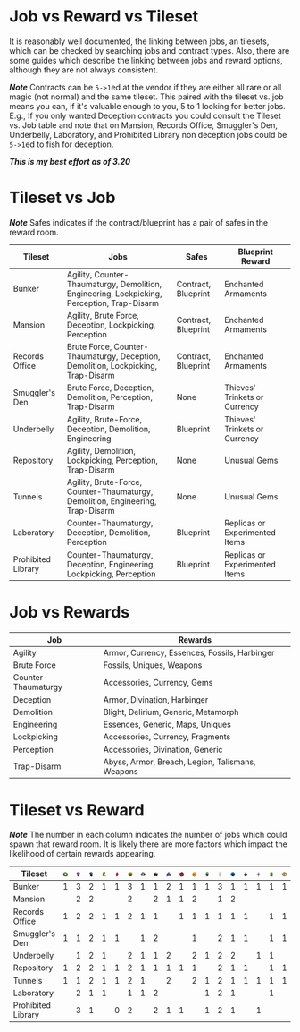 # Job vs Reward vs Tileset

It is reasonably well documented, the linking between jobs, an tilesets, which can be checked by searching jobs and contract types.
Also, there are some guides which describe the linking between jobs and reward options, although they are not always consistent.

***Note*** Contracts can be `5->1`ed at the vendor if they are either all rare or all magic (not normal) and the same tileset. This paired with the tileset vs. job means you can, if it's valuable enough to you, 5 to 1 looking for better jobs. E.g., If you only wanted Deception contracts you could consult the Tileset vs. Job table and note that on Mansion, Records Office, Smuggler's Den, Underbelly, Laboratory, and Prohibited Library non deception jobs could be `5->1`ed to fish for deception.

***This is my best effort as of 3.20***

# Tileset vs Job

***Note*** Safes indicates if the contract/blueprint has a pair of safes in the reward room.

| Tileset | Jobs | Safes | Blueprint Reward 
| ---                | --- | --- | --- |
| Bunker             | Agility, Counter-Thaumaturgy, Demolition, Engineering, Lockpicking, Perception, Trap-Disarm | Contract, Blueprint | Enchanted Armaments |
| Mansion            | Agility, Brute Force, Deception, Lockpicking, Perception | Contract, Blueprint | Enchanted Armaments |
| Records Office     | Brute Force, Counter-Thaumaturgy, Deception, Demolition, Lockpicking, Trap-Disarm | Contract, Blueprint | Enchanted Armaments |
| Smuggler's Den     | Brute Force, Deception, Demolition, Perception, Trap-Disarm | None | Thieves' Trinkets or Currency |
| Underbelly         | Agility, Brute-Force, Deception, Demolition, Engineering | Blueprint |Thieves' Trinkets or Currency |
| Repository         | Agility, Demolition, Lockpicking, Perception, Trap-Disarm | None | Unusual Gems |
| Tunnels            | Agility, Brute-Force, Counter-Thaumaturgy, Demolition, Engineering, Trap-Disarm | None | Unusual Gems |
| Laboratory         | Counter-Thaumaturgy, Deception, Demolition, Perception | Blueprint | Replicas or Experimented Items |
| Prohibited Library | Counter-Thaumaturgy, Deception, Engineering, Lockpicking, Perception | Blueprint | Replicas or Experimented Items |

# Job vs Rewards

| Job         | Rewards |
| ---         | ---     |
| Agility     |  Armor, Currency, Essences, Fossils, Harbinger |
| Brute Force | Fossils, Uniques, Weapons |
| Counter-Thaumaturgy | Accessories, Currency, Gems |
| Deception   | Armor, Divination, Harbinger |
| Demolition  | Blight, Delirium, Generic, Metamorph |
| Engineering | Essences, Generic, Maps, Uniques |
| Lockpicking | Accessories, Currency, Fragments |
| Perception  | Accessories, Divination, Generic |
| Trap-Disarm | Abyss, Armor, Breach, Legion, Talismans, Weapons |

# Tileset vs Reward

***Note*** The number in each column indicates the number of jobs which could spawn that reward room. It is likely there are more factors which impact the likelihood of certain rewards appearing.

| Tileset            | ![Abyss](poe-heistress/static/HeistRewardAbyss.png) | ![Accessories](poe-heistress/static/HeistRewardTrinkets.png) | ![Accessories](poe-heistress/static/HeistRewardArmour.png) | ![Blight](poe-heistress/static/HeistRewardBlight.png) | ![Breach](poe-heistress/static/HeistRewardBreach.png) | ![Currency](poe-heistress/static/HeistRewardCurrency.png) | ![Delirium](poe-heistress/static/HeistRewardDelirium.png) | ![Divination](poe-heistress/static/HeistRewardDivination.png) | ![Essences](poe-heistress/static/HeistRewardEssences.png) | ![Fragments](poe-heistress/static/HeistRewardFragments.png) | ![Fossils](poe-heistress/static/HeistRewardFossils.png) | ![Gems](poe-heistress/static/HeistRewardGems.png) |  ![Generic](poe-heistress/static/HeistRewardGeneric.png) |  ![Harbinger](poe-heistress/static/HeistRewardHarbinger.png) | ![Legion](poe-heistress/static/HeistRewardLegion.png) | ![Maps](poe-heistress/static/HeistRewardMaps.png) |  ![Metamorph](poe-heistress/static/HeistRewardMetamorph.png) | ![Talismans](poe-heistress/static/HeistRewardTalismans.png) | ![Uniques](poe-heistress/static/HeistRewardUniques.png) | ![Weapon](poe-heistress/static/HeistRewardWeapon.png) 
| ---                | --- | ---| --- | --- | --- | --- |  --- | --- | --- | --- | --- | ---| --- | --- | --- | --- |  --- | --- | --- | --- |
| Bunker             | 1 | 3 | 2 | 1 | 1 | 3 | 1 | 1 | 2 | 1 | 1 | 1 | 3 | 1 | 1 | 1 | 1 | 1 | 1 | 1 |
| Mansion            |  | 2 | 2 |  |  | 2 |  | 2 | 1 | 1 | 2 |  | 1 | 2 |  |  |  |  | 1 | 1 |
| Records Office     | 1 | 2 | 2 | 1 | 1 | 2 | 1 | 1 |  | 1 | 1 | 1 | 1 | 1 | 1 |  | 1 | 1 | 1 | 2 |
| Smuggler's Den     | 1 | 1 | 2 | 1 | 1 |  | 1 | 2 |  |  | 1 |  | 2 | 1 | 1 |  | 1 | 1 | 1 | 2 |
| Underbelly         |  | 1 | 2 | 1 |  | 2 | 1 | 1 | 2 |  | 2 | 1 | 2 | 2 |  | 1 | 1 |  | 2 | 1 |
| Repository         | 1 | 2 | 2 | 1 | 1 | 2 | 1 | 1 | 1 | 1 | 1 |  | 2 | 1 | 1 |  | 1 | 1 |  | 1 |
| Tunnels            | 1 | 1 | 2 | 1 | 1 | 2 | 1 |  | 2 |  | 2 | 1 | 2 | 1 | 1 | 1 | 1 | 1 | 2 | 2 |
| Laboratory         |  | 2 | 1 | 1 |  | 1 | 1 | 2 |  |  |  | 1 | 2 | 1 |  |  | 1 |  |  |  |
| Prohibited Library |  | 3 | 1 |  | 0 | 2 |  | 2 | 1 | 1 |  | 1 | 2 | 1 |  | 1 |  |  | 1 |  |